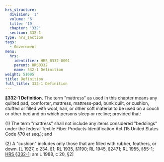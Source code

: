 ```yaml
---
hrs_structure:
  division: '1'
  volume: '6'
  title: '19'
  chapter: '332'
  section: 332-1
type: hrs_section
tags:
  - Government
menu:
  hrs:
    identifier: HRS_0332-0001
    parent: HRS0332
    name: 332-1 Definition
weight: 51005
title: Definition
full_title: 332-1 Definition
---
```

**§332-1 Definition.** The term "mattress" as used in this chapter means any quilted pad, comforter, mattress, mattress-pad, bunk quilt, or cushion, stuffed or filled with wool, hair, or other soft material to be used on a couch or other bed and on which persons sleep or recline; provided that:

(1) The term "mattress" shall not include any items considered "beddings" under the federal Textile Fiber Products Identification Act (15 United States Code §70 et seq.); and

(2) A "cushion" includes only those that are filled with rubber, feathers, or down. [L 1927, c 234, §1; RL 1935, §1190; RL 1945, §2471; RL 1955, §55-1; [HRS §332-1](/title-19/chapter-332/section-332-1/); am L 1988, c 20, §2]